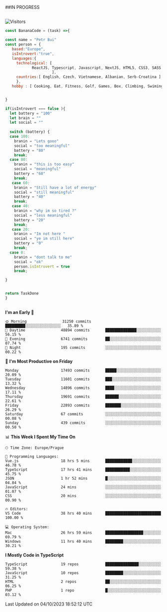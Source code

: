 ##IN PROGRESS
##
![Visitors](https://komarev.com/ghpvc/?username=petrbui&style=for-the-badge&label=Visitors+👀)
```Javascript
const BananaCode = (task) =>{

const name = "Petr Bui"
const person = {
   based:"Europe",
   isIntrovert:"true",
   languages:{
     technological: [ 
            ReactJS, Typescript, Javascript, NextJS, HTML5, CSS3, SASS, Redux, Node, Storybook, Styled-Component
                     ],
     countries:[ English, Czech, Vietnamese, Albanian, Serb-Croatina ]
     },
   hobby : [ Cooking, Eat, Fitness, Golf, Games, Box, Climbing, Swiming],


}

if(isIntrovert === false ){
  let battery = "100"
  let brain = ""
  let social = ""
  
  switch (battery) {
  case 100:
    branin = "Lets gooo"
    social = "too meaningful"
    battery = "80"
    break;
  case 80:
    branin = "this is too easy"
    social = "meaningful"
    battery = "60"
    break;
   case 60:
    branin = "Still have a lot of energy"
    social = "still meaningful"
    battery = "40"
    break;
   case 40:
    branin = "why im so tired ?"
    social = "less meaningful"
    battery = "20"
    break;
   case 20:
    branin = "Im not here "
    social = "ye im still here"
    battery = "0"
    break;
  case 0:
    branin = "dont talk to me"
    social = "ok"
    person.isIntrovert = true
    break;

}


return TaskDone
}
```



##
<!--
[![My GitHub stats](https://github-readme-stats.vercel.app/api?username=petrbui&theme=github_dark)](https://github.com/anuraghazra/github-readme-stats)

[![My wakatime stats](https://github-readme-stats.vercel.app/api/wakatime?username=petrbui&theme=github_dark)](https://github.com/anuraghazra/github-readme-stats)
-->
<!--START_SECTION:waka-->
**I'm an Early 🐤** 

```text
🌞 Morning                31250 commits       █████████░░░░░░░░░░░░░░░░   35.89 % 
🌆 Daytime                48894 commits       ██████████████░░░░░░░░░░░   56.15 % 
🌃 Evening                6741 commits        ██░░░░░░░░░░░░░░░░░░░░░░░   07.74 % 
🌙 Night                  195 commits         ░░░░░░░░░░░░░░░░░░░░░░░░░   00.22 % 
```
📅 **I'm Most Productive on Friday** 

```text
Monday                   17493 commits       █████░░░░░░░░░░░░░░░░░░░░   20.09 % 
Tuesday                  11601 commits       ███░░░░░░░░░░░░░░░░░░░░░░   13.32 % 
Wednesday                14896 commits       ████░░░░░░░░░░░░░░░░░░░░░   17.11 % 
Thursday                 19691 commits       ██████░░░░░░░░░░░░░░░░░░░   22.61 % 
Friday                   22893 commits       ███████░░░░░░░░░░░░░░░░░░   26.29 % 
Saturday                 67 commits          ░░░░░░░░░░░░░░░░░░░░░░░░░   00.08 % 
Sunday                   439 commits         ░░░░░░░░░░░░░░░░░░░░░░░░░   00.50 % 
```


📊 **This Week I Spent My Time On** 

```text
🕑︎ Time Zone: Europe/Prague

💬 Programming Languages: 
Vue.js                   18 hrs 5 mins       ████████████░░░░░░░░░░░░░   46.78 % 
TypeScript               17 hrs 41 mins      ███████████░░░░░░░░░░░░░░   45.75 % 
JSON                     1 hr 52 mins        █░░░░░░░░░░░░░░░░░░░░░░░░   04.84 % 
JavaScript               24 mins             ░░░░░░░░░░░░░░░░░░░░░░░░░   01.07 % 
CSS                      20 mins             ░░░░░░░░░░░░░░░░░░░░░░░░░   00.90 % 

🔥 Editors: 
VS Code                  38 hrs 40 mins      █████████████████████████   100.00 % 

💻 Operating System: 
Mac                      26 hrs 59 mins      █████████████████░░░░░░░░   69.79 % 
Windows                  11 hrs 40 mins      ████████░░░░░░░░░░░░░░░░░   30.21 % 
```

**I Mostly Code in TypeScript** 

```text
TypeScript               19 repos            ███████████████░░░░░░░░░░   59.38 % 
JavaScript               10 repos            ████████░░░░░░░░░░░░░░░░░   31.25 % 
HTML                     2 repos             ██░░░░░░░░░░░░░░░░░░░░░░░   06.25 % 
PHP                      1 repo              █░░░░░░░░░░░░░░░░░░░░░░░░   03.12 % 
```




 Last Updated on 04/10/2023 18:52:12 UTC
<!--END_SECTION:waka-->
